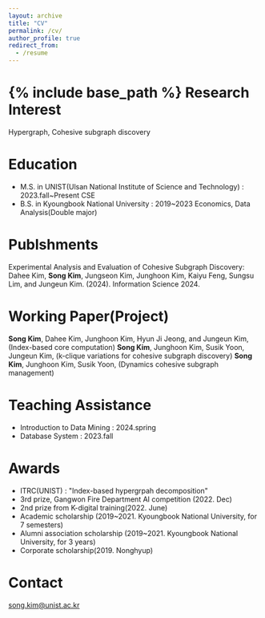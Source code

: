 ```yaml
---
layout: archive
title: "CV"
permalink: /cv/
author_profile: true
redirect_from:
  - /resume
---
```



{% include base_path %}
Research Interest
======
Hypergraph, Cohesive subgraph discovery

Education
======
* M.S. in UNIST(Ulsan National Institute of Science and Technology) : 2023.fall~Present CSE
* B.S. in Kyoungbook National University : 2019~2023 Economics, Data Analysis(Double major)



Publshments
======
Experimental Analysis and Evaluation of Cohesive Subgraph Discovery: Dahee Kim, **Song Kim**, Jungseon Kim, Junghoon Kim, Kaiyu Feng, Sungsu Lim, and Jungeun Kim. (2024). Information Science 2024. 

Working Paper(Project)
======
**Song Kim**, Dahee Kim, Junghoon Kim, Hyun Ji Jeong, and Jungeun Kim, (Index-based core computation)
**Song Kim**, Junghoon Kim, Susik Yoon, Jungeun Kim, (k-clique variations for cohesive subgraph discovery)
**Song Kim**, Junghoon Kim, Susik Yoon, (Dynamics cohesive subgraph management)



Teaching Assistance
======
* Introduction to Data Mining : 2024.spring
* Database System : 2023.fall

Awards
======
* ITRC(UNIST) : "Index-based hypergrpah decomposition"
* 3rd prize, Gangwon Fire Department AI competition (2022. Dec)
* 2nd prize from K-digital training(2022. June)
* Academic scholarship (2019~2021. Kyoungbook National University, for 7 semesters)
* Alumni association scholarship (2019~2021. Kyoungbook National University, for 3 years)
* Corporate scholarship(2019. Nonghyup) 

Contact
======
song.kim@unist.ac.kr

